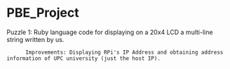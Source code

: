 # PBE_Project
Puzzle 1: Ruby language code for displaying on a 20x4 LCD a multi-line string written by us.

          Improvements: Displaying RPi's IP Address and obtaining address information of UPC university (just the host IP).
